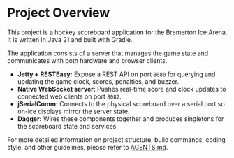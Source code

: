 # Project Overview

This project is a hockey scoreboard application for the Bremerton Ice Arena. It is written in Java 21 and built with Gradle.

The application consists of a server that manages the game state and communicates with both hardware and browser clients.

- **Jetty + RESTEasy:** Expose a REST API on port `8080` for querying and updating the game clock, scores, penalties, and buzzer.
- **Native WebSocket server:** Pushes real-time score and clock updates to connected web clients on port `8082`.
- **jSerialComm:** Connects to the physical scoreboard over a serial port so on-ice displays mirror the server state.
- **Dagger:** Wires these components together and produces singletons for the scoreboard state and services.

For more detailed information on project structure, build commands, coding style, and other guidelines, please refer to [AGENTS.md](AGENTS.md).